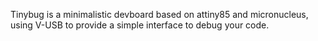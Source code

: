 Tinybug is a minimalistic devboard based on attiny85 and micronucleus, using V-USB to provide a simple interface to debug your code.
